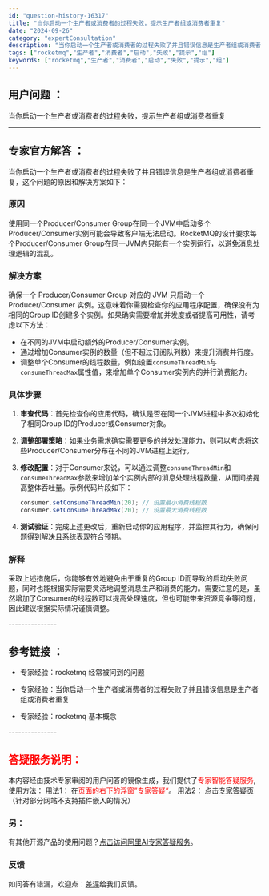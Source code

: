 ```yaml
---
id: "question-history-16317"
title: "当你启动一个生产者或消费者的过程失败，提示生产者组或消费者重复"
date: "2024-09-26"
category: "expertConsultation"
description: "当你启动一个生产者或消费者的过程失败了并且错误信息是生产者组或消费者重复，这个问题的原因和解决方案如下：### 原因使用同一个Producer/Consumer Group在同一个JVM中启动多个Producer/Consumer实例可能会导致客户端无法启动。RocketMQ的设计要求每个Produ"
tags: ["rocketmq","生产者","消费者","启动","失败","提示","组"]
keywords: ["rocketmq","生产者","消费者","启动","失败","提示","组"]
---
```


## 用户问题 ： 
 当你启动一个生产者或消费者的过程失败，提示生产者组或消费者重复  

---------------
## 专家官方解答 ：

当你启动一个生产者或消费者的过程失败了并且错误信息是生产者组或消费者重复，这个问题的原因和解决方案如下：

### 原因
使用同一个Producer/Consumer Group在同一个JVM中启动多个Producer/Consumer实例可能会导致客户端无法启动。RocketMQ的设计要求每个Producer/Consumer Group在同一JVM内只能有一个实例运行，以避免消息处理逻辑的混乱。

### 解决方案
确保一个 Producer/Consumer Group 对应的 JVM 只启动一个 Producer/Consumer 实例。这意味着你需要检查你的应用程序配置，确保没有为相同的Group ID创建多个实例。如果确实需要增加并发度或者提高可用性，请考虑以下方法：
- 在不同的JVM中启动额外的Producer/Consumer实例。
- 通过增加Consumer实例的数量（但不超过订阅队列数）来提升消费并行度。
- 调整单个Consumer的线程数量，例如设置`consumeThreadMin`与`consumeThreadMax`属性值，来增加单个Consumer实例内的并行消费能力。

### 具体步骤
1. **审查代码**：首先检查你的应用代码，确认是否在同一个JVM进程中多次初始化了相同Group ID的Producer或Consumer对象。
2. **调整部署策略**：如果业务需求确实需要更多的并发处理能力，则可以考虑将这些Producer/Consumer分布在不同的JVM进程上运行。
3. **修改配置**：对于Consumer来说，可以通过调整`consumeThreadMin`和`consumeThreadMax`参数来增加单个实例内部的消息处理线程数量，从而间接提高整体吞吐量。示例代码片段如下：
   ```java
   consumer.setConsumeThreadMin(20); // 设置最小消费线程数
   consumer.setConsumeThreadMax(20); // 设置最大消费线程数
   ```

4. **测试验证**：完成上述更改后，重新启动你的应用程序，并监控其行为，确保问题得到解决且系统表现符合预期。

### 解释
采取上述措施后，你能够有效地避免由于重复的Group ID而导致的启动失败问题，同时也能根据实际需要灵活地调整消息生产和消费的能力。需要注意的是，虽然增加了Consumer的线程数可以提高处理速度，但也可能带来资源竞争等问题，因此建议根据实际情况谨慎调整。


<font color="#949494">---------------</font> 


## 参考链接 ：

* 专家经验：rocketmq  经常被问到的问题 
 
 * 专家经验：当你启动一个生产者或消费者的过程失败了并且错误信息是生产者组或消费者重复 
 
 * 专家经验：rocketmq  基本概念 


 <font color="#949494">---------------</font> 
 


## <font color="#FF0000">答疑服务说明：</font> 

本内容经由技术专家审阅的用户问答的镜像生成，我们提供了<font color="#FF0000">专家智能答疑服务</font>,使用方法：
用法1： 在<font color="#FF0000">页面的右下的浮窗”专家答疑“</font>。
用法2： 点击[专家答疑页](https://answer.opensource.alibaba.com/docs/intro)（针对部分网站不支持插件嵌入的情况）
### 另：


有其他开源产品的使用问题？[点击访问阿里AI专家答疑服务](https://answer.opensource.alibaba.com/docs/intro)。
### 反馈
如问答有错漏，欢迎点：[差评](https://ai.nacos.io/user/feedbackByEnhancerGradePOJOID?enhancerGradePOJOId=17194)给我们反馈。
